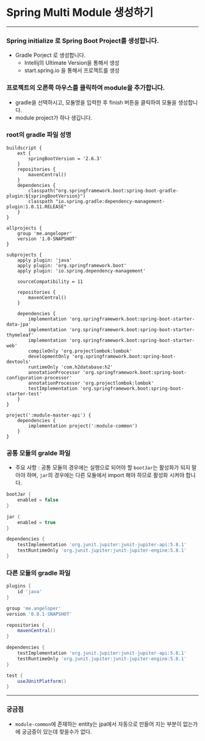 # Spring Multi Module 생성하기

---

### Spring initialize 로 Spring Boot Project를 생성합니다.
- Gradle Porject 로 생성합니다.
  - Intellij의 Ultimate Version을 통해서 생성
  - start.spring.io 을 통해서 프로젝트를 생성

### 프로젝트의 오른쪽 마우스를 클릭하여 module을 추가합니다.
- gradle을 선택하시고, 모듈명을 입력한 후 finish 버튼을 클릭하여 모듈을 생성합니다.
- module project가 하나 생깁니다.

### root의 gradle 파일 성명
```root의 gradle파일
buildscript {
    ext {
        springBootVersion = '2.6.3'
    }
    repositories {
        mavenCentral()
    }
    dependencies {
        classpath("org.springframework.boot:spring-boot-gradle-plugin:${springBootVersion}")
        classpath "io.spring.gradle:dependency-management-plugin:1.0.11.RELEASE"
    }
}

allprojects {
    group 'me.angeloper'
    version '1.0-SNAPSHOT'
}

subprojects {
    apply plugin: 'java'
    apply plugin: 'org.springframework.boot'
    apply plugin: 'io.spring.dependency-management'

    sourceCompatibility = 11

    repositories {
        mavenCentral()
    }

    dependencies {
        implementation 'org.springframework.boot:spring-boot-starter-data-jpa'
        implementation 'org.springframework.boot:spring-boot-starter-thymeleaf'
        implementation 'org.springframework.boot:spring-boot-starter-web'
        compileOnly 'org.projectlombok:lombok'
        developmentOnly 'org.springframework.boot:spring-boot-devtools'
        runtimeOnly 'com.h2database:h2'
        annotationProcessor 'org.springframework.boot:spring-boot-configuration-processor'
        annotationProcessor 'org.projectlombok:lombok'
        testImplementation 'org.springframework.boot:spring-boot-starter-test'
    }
}

project(':module-master-api') {
    dependencies {
        implementation project(':module-common')
    }
}
```

### 공통 모듈의 gralde 파일
- 주요 사항 : 공통 모듈의 경우에는 실행으로 되어야 할 `bootJar`는 활성화가 되지 말아야 하며, `jar`의 경우에는 다른 모듈에서 import 해야 하므로 활성화 시켜야 합니다.
```gradle
bootJar {
    enabled = false
}

jar {
    enabled = true
}

dependencies {
    testImplementation 'org.junit.jupiter:junit-jupiter-api:5.8.1'
    testRuntimeOnly 'org.junit.jupiter:junit-jupiter-engine:5.8.1'
}
```

### 다른 모듈의 gradle 파일
```gradle
plugins {
    id 'java'
}

group 'me.angeloper'
version '0.0.1-SNAPSHOT'

repositories {
    mavenCentral()
}

dependencies {
    testImplementation 'org.junit.jupiter:junit-jupiter-api:5.8.1'
    testRuntimeOnly 'org.junit.jupiter:junit-jupiter-engine:5.8.1'
}

test {
    useJUnitPlatform()
}
```

---

### 궁금점
- `module-common`에 존재하는 entity는 jpa에서 자동으로 만들어 지는 부분이 없는가에 궁금증이 있는데 찾을수가 없다.